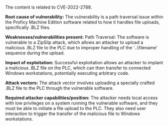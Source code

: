 The content is related to CVE-2022-2788.

**Root cause of vulnerability:**
The vulnerability is a path traversal issue within the Proficy Machine Edition software related to how it handles file uploads, specifically .BLZ files.

**Weaknesses/vulnerabilities present:**
Path Traversal: The software is vulnerable to a ZipSlip attack, which allows an attacker to upload a malicious .BLZ file to the PLC due to improper handling of the '\..\filename' sequence during the upload.

**Impact of exploitation:**
Successful exploitation allows an attacker to implant a malicious .BLZ file on the PLC, which can then transfer to connected Windows workstations, potentially executing arbitrary code.

**Attack vectors:**
The attack vector involves uploading a specially crafted .BLZ file to the PLC through the vulnerable software.

**Required attacker capabilities/position:**
The attacker needs local access with low privileges on a system running the vulnerable software, and they must be able to initiate a file upload to the PLC. They also need user interaction to trigger the transfer of the malicious file to Windows workstations.